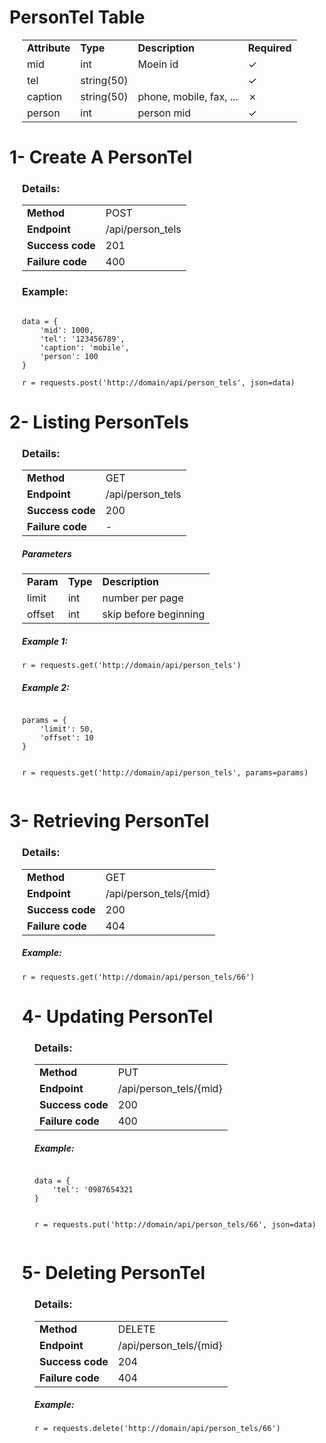 <h1>PersonTel Table</h1><div style="margin-left:20px;">
<table>
    <tr>
        <td><strong>Attribute</strong</td>
        <td><strong>Type</strong</td>
        <td><strong>Description</strong</td>
        <td><strong>Required</strong</td>
    </tr>
    <tr>
        <td>mid</td>
        <td>int</td>
        <td>Moein id</td>
        <td>✓</td>
    </tr>
    <tr>
        <td>tel</td>
        <td>string(50)</td>
        <td></td>
        <td>✓</td>
    </tr>
    <tr>
        <td>caption</td>
        <td>string(50)</td>
        <td>phone, mobile, fax, ...</td>
        <td>✗</td>
    </tr>
    <tr>
        <td>person</td>
        <td>int</td>
        <td>person mid</td>
        <td>✓</td>
    </tr>
</table>
</div>


<div>
<h1>1- Create A PersonTel</h1><div style="margin-left:20px;">
<h3>Details:</h3>
    <table>
        <tr>
            <td><strong>Method</strong></td>
            <td>POST</td>
        </tr>
        <tr>
            <td><strong>Endpoint</strong></td>
            <td>/api/person_tels</td>
        </tr>
        <tr>
            <td><strong>Success code</strong></td>
            <td>201</td>
        </tr>
        <tr>
            <td><strong>Failure code</strong></td>
            <td>400</td>
        </tr>
    </table>
    <h3>Example:</h3>

<pre><code>
data = {
    'mid': 1000,
    'tel': '123456789',
    'caption': 'mobile',
    'person': 100
}

r = requests.post('http://domain/api/person_tels', json=data)
</code></pre>
</div></div>



<div>
<h1>2- Listing PersonTels</h1><div style="margin-left:20px;">
<h3>Details:</h3>
    <table>
        <tr>
            <td><strong>Method</strong></td>
            <td>GET</td>
        </tr>
        <tr>
            <td><strong>Endpoint</strong></td>
            <td>/api/person_tels</td>
        </tr>
        <tr>
            <td><strong>Success code</strong></td>
            <td>200</td>
        </tr>
        <tr>
            <td><strong>Failure code</strong></td>
            <td>-</td>
        </tr>
    </table>
<h5>Parameters</h5>
<table>
    <tr>
        <td><strong>Param</strong></td>
        <td><strong>Type</strong></td>
        <td><strong>Description</strong></td>
    </tr>
    <tr>
        <td>limit</td>
        <td>int</td>
        <td>number per page</td>
    </tr>
    <tr>
        <td>offset</td>
        <td>int</td>
        <td>skip before beginning</td>
    </tr>
</table>
<h5>Example 1:</h5>
<pre><code>r = requests.get('http://domain/api/person_tels')</code></pre>

<h5>Example 2:</h5>
<pre><code>
params = {
    'limit': 50,
    'offset': 10
}

r = requests.get('http://domain/api/person_tels', params=params)
</code></pre>
</div></div>


<div>
<h1>3- Retrieving PersonTel</h1><div style="margin-left:20px;">
<h3>Details:</h3>
    <table>
        <tr>
            <td><strong>Method</strong></td>
            <td>GET</td>
        </tr>
        <tr>
            <td><strong>Endpoint</strong></td>
            <td>/api/person_tels/{mid}</td>
        </tr>
        <tr>
            <td><strong>Success code</strong></td>
            <td>200</td>
        </tr>
        <tr>
            <td><strong>Failure code</strong></td>
            <td>404</td>
        </tr>
    </table>
<h5>Example:</h5>
<pre><code>r = requests.get('http://domain/api/person_tels/66')</code></pre>


<div>
<h1>4- Updating PersonTel</h1><div style="margin-left:20px;">
<h3>Details:</h3>
    <table>
        <tr>
            <td><strong>Method</strong></td>
            <td>PUT</td>
        </tr>
        <tr>
            <td><strong>Endpoint</strong></td>
            <td>/api/person_tels/{mid}</td>
        </tr>
        <tr>
            <td><strong>Success code</strong></td>
            <td>200</td>
        </tr>
        <tr>
            <td><strong>Failure code</strong></td>
            <td>400</td>
        </tr>
    </table>
<h5>Example:</h5>
<pre><code>
data = {
    'tel': '0987654321
}

r = requests.put('http://domain/api/person_tels/66', json=data)
</code></pre>
</div></div>


<div>
<h1>5- Deleting PersonTel</h1><div style="margin-left:20px;">
<h3>Details:</h3>
    <table>
        <tr>
            <td><strong>Method</strong></td>
            <td>DELETE</td>
        </tr>
        <tr>
            <td><strong>Endpoint</strong></td>
            <td>/api/person_tels/{mid}</td>
        </tr>
        <tr>
            <td><strong>Success code</strong></td>
            <td>204</td>
        </tr>
        <tr>
            <td><strong>Failure code</strong></td>
            <td>404</td>
        </tr>
    </table>
<h5>Example:</h5>
<pre><code>r = requests.delete('http://domain/api/person_tels/66')</code></pre>
</div></div>